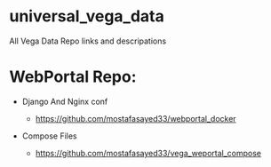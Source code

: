 # universal_vega_data
All Vega Data Repo links and descripations


# WebPortal Repo:

  - Django And Nginx conf
    - https://github.com/mostafasayed33/webportal_docker

  - Compose Files
    - https://github.com/mostafasayed33/vega_weportal_compose





